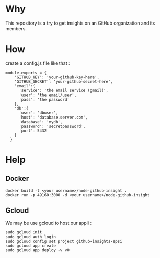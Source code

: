 # Why

This repository is a try to get insights on an GitHub organization and its members.

# How

create a config.js file like that : 
```
module.exports = {
    'GITHUB_KEY': 'your-github-key-here',
    'GITHUB_SECRET': 'your-github-secret-here',
    'email':{
      'service': 'the email service (gmail)',
      'user': 'the email/user',
      'pass': 'the password'
    },
    'db':{
      'user': 'dbuser',
      'host': 'database.server.com',
      'database': 'mydb',
      'password': 'secretpassword',
      'port': 5432
    }
  }
```

# Help
## Docker
```
docker build -t <your username>/node-github-insight .
docker run -p 49160:3000 -d <your username>/node-github-insight
```

## Gcloud
We may be use gcloud to host our appli : 
```
sudo gcloud init
sudo gcloud auth login
sudo gcloud config set project github-insights-epsi
sudo gcloud app create
sudo gcloud app deploy -v v0
```